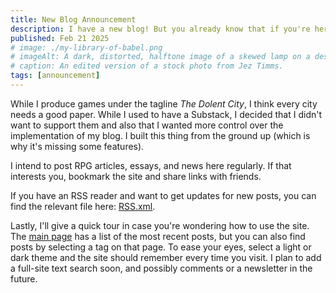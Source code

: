 ```yaml
---
title: New Blog Announcement
description: I have a new blog! But you already know that if you're here.
published: Feb 21 2025
# image: ./my-library-of-babel.png
# imageAlt: A dark, distorted, halftone image of a skewed lamp on a desk lighting up a tall pile of old books.
# caption: An edited version of a stock photo from Jez Timms.
tags: [announcement]
---
```


While I produce games under the tagline _The Dolent City_, I think every city needs a good paper. While I used to have a Substack, I decided that I didn't want to support them and also that I wanted more control over the implementation of my blog. I built this thing from the ground up (which is why it's missing some features).

I intend to post RPG articles, essays, and news here regularly. If that interests you, bookmark the site and share links with friends.

If you have an RSS reader and want to get updates for new posts, you can find the relevant file here: [RSS.xml](/rss.xml).

Lastly, I'll give a quick tour in case you're wondering how to use the site. The [main page](/) has a list of the most recent posts, but you can also find posts by selecting a tag on that page. To ease your eyes, select a light or dark theme and the site should remember every time you visit. I plan to add a full-site text search soon, and possibly comments or a newsletter in the future.
